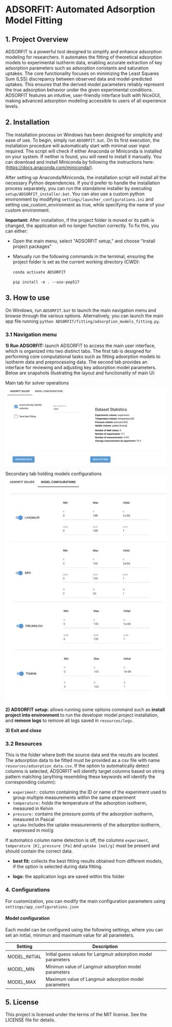 # ADSORFIT: Automated Adsorption Model Fitting

## 1. Project Overview
ADSORFIT is a powerful tool designed to simplify and enhance adsorption modeling for researchers. It automates the fitting of theoretical adsorption models to experimental isotherm data, enabling accurate extraction of key adsorption parameters such as adsorption constants and saturation uptakes. The core functionality focuses on minimizing the Least Squares Sum (LSS) discrepancy between observed data and model-predicted uptakes. This ensures that the derived model parameters reliably represent the true adsorption behavior under the given experimental conditions. ADSORFIT features an intuitive, user-friendly interface built with NiceGUI, making advanced adsorption modeling accessible to users of all experience levels.

## 2. Installation 
The installation process on Windows has been designed for simplicity and ease of use. To begin, simply run `ADSORFIT.bat`. On its first execution, the installation procedure will automatically start with minimal user input required. The script will check if either Anaconda or Miniconda is installed on your system. If neither is found, you will need to install it manually. You can download and install Miniconda by following the instructions here: (https://docs.anaconda.com/miniconda/).

After setting up Anaconda/Miniconda, the installation script will install all the necessary Python dependencies. If you'd prefer to handle the installation process separately, you can run the standalone installer by executing `setup/ADSORFIT_installer.bat`. You can also use a custom python environment by modifying `settings/launcher_configurations.ini` and setting use_custom_environment as true, while specifying the name of your custom environment.

**Important:** After installation, if the project folder is moved or its path is changed, the application will no longer function correctly. To fix this, you can either:

- Open the main menu, select "ADSORFIT setup," and choose "Install project packages"
- Manually run the following commands in the terminal, ensuring the project folder is set as the current working directory (CWD):

    `conda activate ADSORFIT`

    `pip install -e . --use-pep517` 

## 3. How to use
On Windows, run `ADSORFIT.bat` to launch the main navigation menu and browse through the various options. Alternatively, you can launch the main app file running `python ADSORFIT/fitting/adsorption_models_fitting.py`.

### 3.1 Navigation menu

**1) Run ADSORFIT:** launch ADSORFIT to access the main user interface, which is organized into two distinct tabs. The first tab is designed for performing core computational tasks such as fitting adsorption models to isotherm data and preprocessing data. The second tab provides an interface for reviewing and adjusting key adsorption model parameters. Below are snapshots illustrating the layout and functionality of main UI:

Main tab for solver operations
![Solver UI snapshot](ADSORFIT/commons/assets/solver_UI.png)

Secondary tab holding models configurations
![Models UI snapshot](ADSORFIT/commons/assets/models_UI.png)


**2) ADSORFIT setup:** allows running some options command such as **install project into environment** to run the developer model project installation, and **remove logs** to remove all logs saved in `resources/logs`. 

**3) Exit and close**

### 3.2 Resources
This is the folder where both the source data and the results are located. The adsorption data to be fitted must be provided as a csv file with name `resources/adsorption_data.csv`. If the option to automatically detect columns is selected, ADSORFIT will identify target columns based on string pattern matching (anything resembling these keywords will identify the corresponding column):

- `experiment:` column containing the ID or name of the experiment used to group multiple measurements within the same experiment
- `temperature:` holds the temperature of the adsorption isotherm, measured in Kelvin
- `pressure:` contains the pressure points of the adsorption isotherm, measured in Pascal
- `uptake` includes the uptake measurements of the adsorption isotherm, expressed in mol/g

If automatico column name detection is off, the columns `experiment`, `temperature [K]`, `pressure [Pa]` and `uptake [mol/g]` must be present and should contain the correct data.

- **best fit:** collects the best fitting results obtained from different models, if the option is selected during data fitting.

- **logs:** the application logs are saved within this folder

### 4. Configurations
For customization, you can modify the main configuration parameters using `settings/app_configurations.json` 

#### Model configuration  
Each model can be configured using the following settings, where you can set an initial, minimun and maximum value for all parameters.

| Setting          | Description                                                     |
|------------------|-----------------------------------------------------------------|
| MODEL_INITIAL    | Initial guess values for Langmuir adsorption model parameters   |
| MODEL_MIN        | Minimun value of Langmuir adsorption model parameters           |
| MODEL_MAX        | Maximum value of Langmuir adsorption model parameters           |

## 5. License
This project is licensed under the terms of the MIT license. See the LICENSE file for details.



